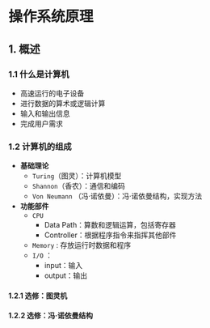 

# 操作系统原理



## 1. 概述

### 1.1 什么是计算机

- 高速运行的电子设备
- 进行数据的算术或逻辑计算
- 输入和输出信息
- 完成用户需求



### 1.2 计算机的组成

- **基础理论**
  - `Turing`（图灵）：计算机模型
  - `Shannon`（香农）：通信和编码
  - `Von Neumann` （冯·诺依曼）：冯·诺依曼结构，实现方法
- **功能部件**
  - `CPU`
    - Data Path：算数和逻辑运算，包括寄存器
    - Controller：根据程序指令来指挥其他部件
  - `Memory` : 存放运行时数据和程序
  - `I/O` ： 
    - input：输入
    - output：输出



#### 1.2.1 选修：图灵机



#### 1.2.2 选修：冯·诺依曼结构




